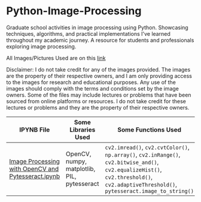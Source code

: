 # Python-Image-Processing
Graduate school activities in image processing using Python. Showcasing techniques, algorithms, and practical implementations I've learned throughout my academic journey. A resource for students and professionals exploring image processing.

All Images/Pictures Used are on this [link](https://drive.google.com/drive/folders/1KqV4017YyFgCPmFN-95L6JZ8tTg8JJHU)

Disclaimer: I do not take credit for any of the images provided. The images are the property of their respective owners, and I am only providing access to the images for research and educational purposes. Any use of the images should comply with the terms and conditions set by the image owners. Some of the files may include lectures or problems that have been sourced from online platforms or resources. I do not take credit for these lectures or problems and they are the property of their respective owners.

| IPYNB File               | Some Libraries Used                                          | Some Functions Used                                                                                                                                                                 |
|--------------------------|------------------------------------------------------|-----------------------------------------------------------------------------------------------------------------------------------------------------------------------------|
| [Image Processing with OpenCV and Pytesseract.ipynb](https://github.com/cyesha/Python-Image-Processing/blob/main/Image%20Processing%20with%20OpenCV%20and%20Pytesseract.ipynb) | OpenCV, numpy, matplotlib, PIL, pytesseract | `cv2.imread()`, `cv2.cvtColor()`, `np.array()`, `cv2.inRange()`, `cv2.bitwise_and()`, `cv2.equalizeHist()`, `cv2.threshold()`, `cv2.adaptiveThreshold()`, `pytesseract.image_to_string()` |
